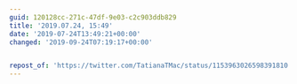 ```yaml
---
guid: 120128cc-271c-47df-9e03-c2c903ddb829
title: '2019.07.24, 15:49'
date: '2019-07-24T13:49:21+00:00'
changed: '2019-09-24T07:19:17+00:00'


repost_of: 'https://twitter.com/TatianaTMac/status/1153963026598391810'
---
```


